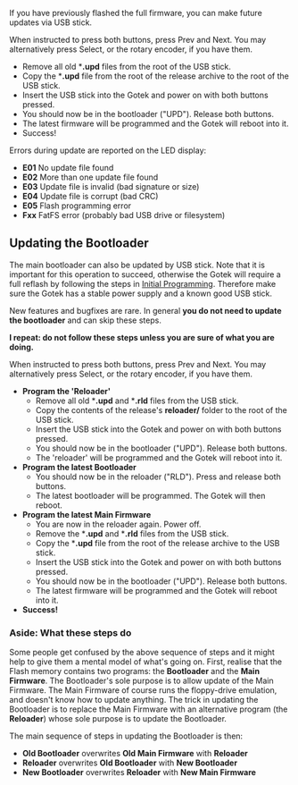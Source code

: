 If you have previously flashed the full firmware, you can make future
updates via USB stick.

When instructed to press both buttons, press Prev and Next.  You may
alternatively press Select, or the rotary encoder, if you have them.

- Remove all old ***.upd** files from the root of the USB stick.
- Copy the ***.upd** file from the root of the release archive to the root of
  the USB stick.
- Insert the USB stick into the Gotek and power on with both buttons pressed.
- You should now be in the bootloader ("UPD"). Release both buttons.
- The latest firmware will be programmed and the Gotek will reboot into it.
- Success!

Errors during update are reported on the LED display:
- **E01** No update file found
- **E02** More than one update file found
- **E03** Update file is invalid (bad signature or size)
- **E04** Update file is corrupt (bad CRC)
- **E05** Flash programming error
- **Fxx** FatFS error (probably bad USB drive or filesystem)

## Updating the Bootloader

The main bootloader can also be updated by USB stick. Note that it is
important for this operation to succeed, otherwise the Gotek will require
a full reflash by following the steps in
[Initial Programming](#initial-programming). Therefore make sure the
Gotek has a stable power supply and a known good USB stick.

New features and bugfixes are rare. In general **you do not need to
update the bootloader** and can skip these steps.

**I repeat: do not follow these steps unless you are sure of what you are
doing.**

When instructed to press both buttons, press Prev and Next.  You may
alternatively press Select, or the rotary encoder, if you have them.

- **Program the 'Reloader'**
  - Remove all old ***.upd** and ***.rld** files from the USB stick.
  - Copy the contents of the release's **reloader/** folder to the root of
  the USB stick.
  - Insert the USB stick into the Gotek and power on with both buttons
  pressed.
  - You should now be in the bootloader ("UPD"). Release both buttons.
  - The 'reloader' will be programmed and the Gotek will reboot into it.
- **Program the latest Bootloader**
  - You should now be in the reloader ("RLD"). Press and release both buttons.
  - The latest bootloader will be programmed. The Gotek will then reboot.
- **Program the latest Main Firmware**
  - You are now in the reloader again. Power off.
  - Remove the ***.upd** and ***.rld** files from the USB stick.
  - Copy the ***.upd** file from the root of the release archive to the USB
  stick.
  - Insert the USB stick into the Gotek and power on with both
  buttons pressed.
  - You should now be in the bootloader ("UPD"). Release both buttons.
  - The latest firmware will be programmed and the Gotek will reboot into it.
- **Success!**

### Aside: What these steps do

Some people get confused by the above sequence of steps and it might
help to give them a mental model of what's going on. First, realise
that the Flash memory contains two programs: the **Bootloader** and
the **Main Firmware**. The Bootloader's sole purpose is to allow
update of the Main Firmware. The Main Firmware of course runs the
floppy-drive emulation, and doesn't know how to update anything. The
trick in updating the Bootloader is to replace the Main Firmware with
an alternative program (the **Reloader**) whose sole purpose is to
update the Bootloader.

The main sequence of steps in updating the Bootloader is then:

- **Old Bootloader** overwrites **Old Main Firmware** with **Reloader**
- **Reloader** overwrites **Old Bootloader** with **New Bootloader**
- **New Bootloader** overwrites **Reloader** with **New Main Firmware**

